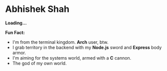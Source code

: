 # Abhishek Shah

**Loading...**

**Fun Fact:**
- I'm from the terminal kingdom. **Arch** user, btw.
- I grab territory in the backend with my **Node.js** sword and **Express** body armor.
- I'm aiming for the systems world, armed with a **C** cannon.
- The god of my own world.
  
<!--
**Abhishek48Shah/Abhishek48Shah** is a ✨ _special_ ✨ repository because its `README.md` (this file) appears on your GitHub profile.

Here are some ideas to get you started:

- 🔭 I’m currently working on ...
- 🌱 I’m currently learning ...
- 👯 I’m looking to collaborate on ...
- 🤔 I’m looking for help with ...
- 💬 Ask me about ...
- 📫 How to reach me: ...
- 😄 Pronouns: ...
- ⚡ Fun fact: ...
-->
